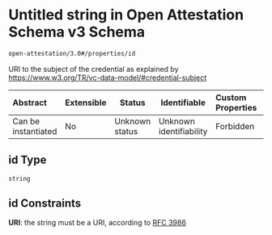 # Untitled string in Open Attestation Schema v3 Schema

```txt
open-attestation/3.0#/properties/id
```

URI to the subject of the credential as explained by <https://www.w3.org/TR/vc-data-model/#credential-subject>


| Abstract            | Extensible | Status         | Identifiable            | Custom Properties | Additional Properties | Access Restrictions | Defined In                                                                       |
| :------------------ | ---------- | -------------- | ----------------------- | :---------------- | --------------------- | ------------------- | -------------------------------------------------------------------------------- |
| Can be instantiated | No         | Unknown status | Unknown identifiability | Forbidden         | Allowed               | none                | [tradetrust.schema.json\*](../out/tradetrust.schema.json "open original schema") |

## id Type

`string`

## id Constraints

**URI**: the string must be a URI, according to [RFC 3986](https://tools.ietf.org/html/rfc4291 "check the specification")
